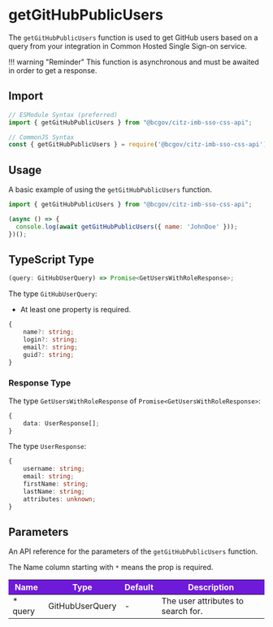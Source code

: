 # getGitHubPublicUsers

The `getGitHubPublicUsers` function is used to get GitHub users based on a query from your integration in Common Hosted Single Sign-on service.

!!! warning "Reminder"
    This function is asynchronous and must be awaited in order to get a response.

## Import

```JavaScript
// ESModule Syntax (preferred)
import { getGitHubPublicUsers } from "@bcgov/citz-imb-sso-css-api";

// CommonJS Syntax
const { getGitHubPublicUsers } = require('@bcgov/citz-imb-sso-css-api');
```

## Usage

A basic example of using the `getGitHubPublicUsers` function.

```JavaScript
import { getGitHubPublicUsers } from "@bcgov/citz-imb-sso-css-api";

(async () => {
  console.log(await getGitHubPublicUsers({ name: 'JohnDoe' }));
})();
```

## TypeScript Type

```TypeScript
(query: GitHubUserQuery) => Promise<GetUsersWithRoleResponse>;
```

The type `GitHubUserQuery`:

* At least one property is required.

```TypeScript
{
    name?: string;
    login?: string;
    email?: string;
    guid?: string;
}
```

### Response Type

The type `GetUsersWithRoleResponse` of `Promise<GetUsersWithRoleResponse>`:

```TypeScript
{
    data: UserResponse[];
}
```

The type `UserResponse`:

```TypeScript
{
    username: string;
    email: string;
    firstName: string;
    lastName: string;
    attributes: unknown;
}
```

## Parameters

An API reference for the parameters of the `getGitHubPublicUsers` function.

The Name column starting with `*` means the prop is required.

<table>
  <!-- Table columns -->
  <thead>
    <tr>
      <th style="background: #6f19d9; color: white;">Name</th>
      <th style="background: #6f19d9; color: white;">Type</th>
      <th style="background: #6f19d9; color: white;">Default</th>
      <th style="background: #6f19d9; color: white;">Description</th>
    </tr>
  </thead>

  <!-- Table rows -->
  <tbody>
    <tr>
      <td>* query</td>
      <td>GitHubUserQuery</td>
      <td>-</td>
      <td>The user attributes to search for.</td>
    </tr>
  </tbody>
</table>
